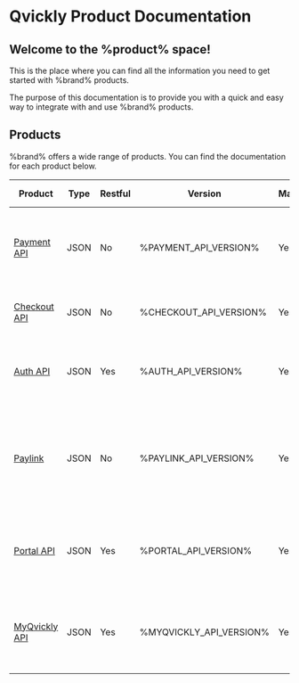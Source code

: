 # Qvickly Product Documentation

## Welcome to the %product% space!
This is the place where you can find all the information you need to get started with %brand% products.

The purpose of this documentation is to provide you with a quick and easy way to integrate with and use %brand% products.

## Products
%brand% offers a wide range of products. You can find the documentation for each product below.

| Product                           | Type  | Restful | Version                 | Maintained | Documentation status | Description                                                                                                  |
|-----------------------------------|-------|---------|-------------------------|------------|----------------------|--------------------------------------------------------------------------------------------------------------|
| [Payment API](Qvickly-API.md)     | JSON  | No      | %PAYMENT_API_VERSION%   | Yes        | Complete             | The Payment API is an API that allows you to accept payments from your customers.                            |
| [Checkout API](Checkout-API.md)   | JSON  | No      | %CHECKOUT_API_VERSION%  | Yes        | Ongoing              | The Checkout API is an API that handles our Checkout.                                                        |
| [Auth API](Auth-API.md)           | JSON  | Yes     | %AUTH_API_VERSION%      | Yes        | Ongoing              | The Auth API is an API that handles authentication for various other APIs.                                   |
| [Paylink](Paylink.md)             | JSON  | No      | %PAYLINK_API_VERSION%   | Yes        | Ongoing              | The Paylink is a specialized part of the Payment API that allows you to accept payments from your customers. |
| [Portal API](Portal-API.md)       | JSON  | Yes     | %PORTAL_API_VERSION%    | Yes        | Interim solution     | The Portal API is an API that allows you to manage payments from your customers.                             |
| [MyQvickly API](MyQvickly-API.md) | JSON  | Yes     | %MYQVICKLY_API_VERSION% | Yes        | Not yet started      | The MyQvickly API is an API that allows customers to see and pay their invoices.                             |


